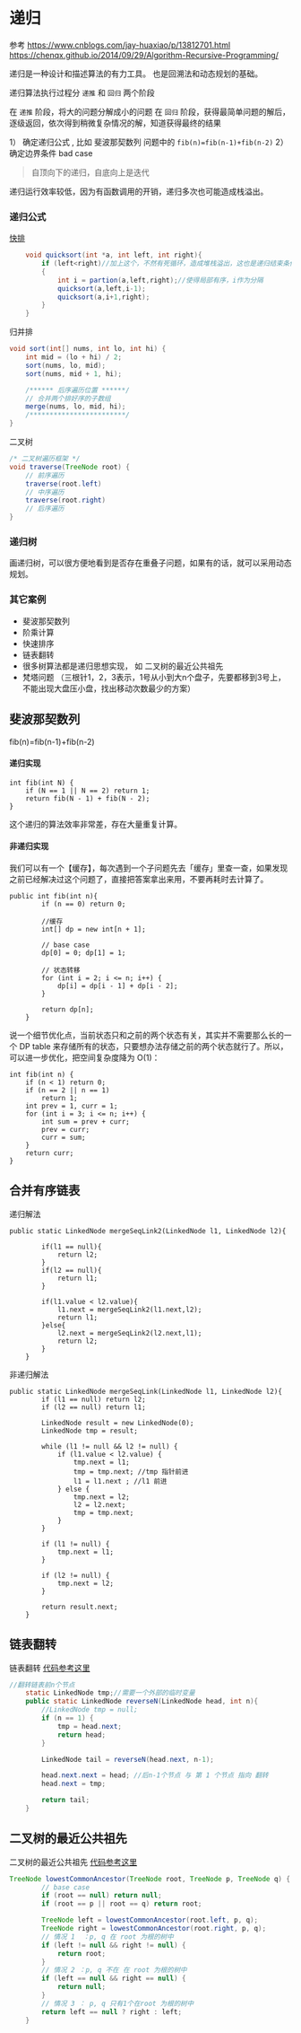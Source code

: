 # 递归

参考
https://www.cnblogs.com/jay-huaxiao/p/13812701.html
https://chenqx.github.io/2014/09/29/Algorithm-Recursive-Programming/

递归是一种设计和描述算法的有力工具。 也是回溯法和动态规划的基础。

递归算法执行过程分 `递推` 和 `回归`  两个阶段

在 `递推` 阶段，将大的问题分解成小的问题
在  `回归` 阶段，获得最简单问题的解后，逐级返回，依次得到稍微复杂情况的解，知道获得最终的结果

1） 确定递归公式 ,  比如  斐波那契数列 问题中的 `fib(n)=fib(n-1)+fib(n-2)`
2） 确定边界条件 bad case  

> 自顶向下的递归，自底向上是迭代


递归运行效率较低，因为有函数调用的开销，递归多次也可能造成栈溢出。


### 递归公式

[快排](../6%20Sort/README.md)

```Java
    void quicksort(int *a, int left, int right){
        if (left<right)//加上这个，不然有死循环，造成堆栈溢出，这也是递归结束条件
        {
            int i = partion(a,left,right);//使得局部有序，i作为分隔
            quicksort(a,left,i-1); 
            quicksort(a,i+1,right);
        }
    }

```

归并排

```Java
void sort(int[] nums, int lo, int hi) {
    int mid = (lo + hi) / 2;
    sort(nums, lo, mid);
    sort(nums, mid + 1, hi);

    /****** 后序遍历位置 ******/
    // 合并两个排好序的子数组
    merge(nums, lo, mid, hi);
    /************************/
}

```


二叉树

```Java
/* 二叉树遍历框架 */
void traverse(TreeNode root) {
    // 前序遍历
    traverse(root.left)
    // 中序遍历
    traverse(root.right)
    // 后序遍历
}

```



### 递归树

画递归树，可以很方便地看到是否存在重叠子问题，如果有的话，就可以采用动态规划。



### 其它案例

* 斐波那契数列 
* 阶乘计算  
* 快速排序  
* 链表翻转  
* 很多树算法都是递归思想实现， 如 二叉树的最近公共祖先
* 梵塔问题 （三根针1，2，3表示，1号从小到大n个盘子，先要都移到3号上，不能出现大盘压小盘，找出移动次数最少的方案）   


## 斐波那契数列 

fib(n)=fib(n-1)+fib(n-2)  

#### 递归实现

```
int fib(int N) {
    if (N == 1 || N == 2) return 1;
    return fib(N - 1) + fib(N - 2);
}
```

这个递归的算法效率非常差，存在大量重复计算。


#### 非递归实现

我们可以有一个【缓存】，每次遇到一个子问题先去「缓存」里查一查，如果发现之前已经解决过这个问题了，直接把答案拿出来用，不要再耗时去计算了。

```
public int fib(int n){
        if (n == 0) return 0;

        //缓存
        int[] dp = new int[n + 1];

        // base case
        dp[0] = 0; dp[1] = 1;

        // 状态转移
        for (int i = 2; i <= n; i++) {
            dp[i] = dp[i - 1] + dp[i - 2];
        }

        return dp[n];
    }
```

说一个细节优化点，当前状态只和之前的两个状态有关，其实并不需要那么长的一个 DP table 来存储所有的状态，只要想办法存储之前的两个状态就行了。所以，可以进一步优化，把空间复杂度降为 O(1)：

```
int fib(int n) {
    if (n < 1) return 0;
    if (n == 2 || n == 1) 
        return 1;
    int prev = 1, curr = 1;
    for (int i = 3; i <= n; i++) {
        int sum = prev + curr;
        prev = curr;
        curr = sum;
    }
    return curr;
}
```


## 合并有序链表


递归解法
```
public static LinkedNode mergeSeqLink2(LinkedNode l1, LinkedNode l2){

        if(l1 == null){
            return l2;
        }
        if(l2 == null){
            return l1;
        }

        if(l1.value < l2.value){
            l1.next = mergeSeqLink2(l1.next,l2);
            return l1;
        }else{
            l2.next = mergeSeqLink2(l2.next,l1);
            return l2;
        }
    }
```

非递归解法

```
public static LinkedNode mergeSeqLink(LinkedNode l1, LinkedNode l2){
        if (l1 == null) return l2;
        if (l2 == null) return l1;

        LinkedNode result = new LinkedNode(0);
        LinkedNode tmp = result;

        while (l1 != null && l2 != null) {
            if (l1.value < l2.value) {
                tmp.next = l1;
                tmp = tmp.next; //tmp 指针前进
                l1 = l1.next ; //l1 前进
            } else {
                tmp.next = l2;
                l2 = l2.next;
                tmp = tmp.next;
            }
        }

        if (l1 != null) {
            tmp.next = l1;
        }

        if (l2 != null) {
            tmp.next = l2;
        }

        return result.next;
    }
```



## 链表翻转


链表翻转  [代码参考这里](https://github.com/nonstriater/deep-in-java/blob/master/src/main/java/com/nonstriater/deepinjava/algo/link/ReverseLink.java)


```Java
//翻转链表前n个节点
    static LinkedNode tmp;//需要一个外部的临时变量
    public static LinkedNode reverseN(LinkedNode head, int n){
        //LinkedNode tmp = null;
        if (n == 1) {
            tmp = head.next;
            return head;
        }

        LinkedNode tail = reverseN(head.next, n-1);

        head.next.next = head; //后n-1个节点 与 第 1 个节点 指向 翻转
        head.next = tmp;

        return tail;
    }

```



## 二叉树的最近公共祖先

二叉树的最近公共祖先  [代码参考这里](https://github.com/nonstriater/deep-in-java/blob/master/src/main/java/com/nonstriater/deepinjava/algo/tree/CommonParent.java)


```Java
TreeNode lowestCommonAncestor(TreeNode root, TreeNode p, TreeNode q) {
        // base case
        if (root == null) return null;
        if (root == p || root == q) return root;

        TreeNode left = lowestCommonAncestor(root.left, p, q);
        TreeNode right = lowestCommonAncestor(root.right, p, q);
        // 情况 1  ：p, q 在 root 为根的树中
        if (left != null && right != null) {
            return root;
        }
        // 情况 2 ：p, q 不在 在 root 为根的树中
        if (left == null && right == null) {
            return null;
        }
        // 情况 3 ： p, q 只有1个在root 为根的树中
        return left == null ? right : left;
    }
```







